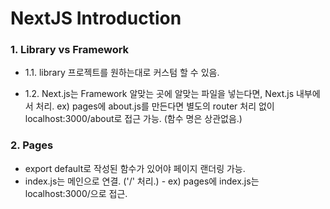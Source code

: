 # NextJS Introduction

### 1. Library vs Framework
- 1.1. library
프로젝트를 원하는대로 커스텀 할 수 있음.

- 1.2. Next.js는 Framework
알맞는 곳에 알맞는 파일을 넣는다면, Next.js 내부에서 처리.
ex) pages에 about.js를 만든다면 별도의 router 처리 없이 localhost:3000/about로 접근 가능. (함수 명은 상관없음.)

### 2. Pages
- export default로 작성된 함수가 있어야 페이지 랜더링 가능.
- index.js는 메인으로 연결. ('/' 처리.)
        - ex) pages에 index.js는 localhost:3000/으로 접근.